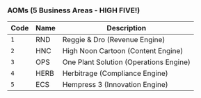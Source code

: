 ### AOMs (5 Business Areas - HIGH FIVE!)

| Code | Name | Description |
|------|------|-------------|
| `1` | RND | Reggie & Dro (Revenue Engine) |
| `2` | HNC | High Noon Cartoon (Content Engine) |
| `3` | OPS | One Plant Solution (Operations Engine) |
| `4` | HERB | Herbitrage (Compliance Engine) |
| `5` | ECS | Hempress 3 (Innovation Engine) |
